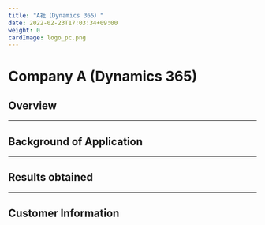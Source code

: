 ```yaml
---
title: "A社（Dynamics 365）"
date: 2022-02-23T17:03:34+09:00
weight: 0
cardImage: logo_pc.png
---
```


# Company A (Dynamics 365)

## Overview

***

## Background of Application

***

## Results obtained

***

## Customer Information